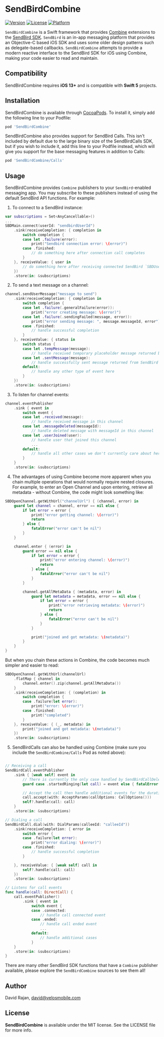 # SendBirdCombine

[![Version](https://img.shields.io/cocoapods/v/SendBirdCombine.svg?style=flat)](https://cocoapods.org/pods/SendBirdCombine)
[![License](https://img.shields.io/cocoapods/l/SendBirdCombine.svg?style=flat)](https://cocoapods.org/pods/SendBirdCombine)
[![Platform](https://img.shields.io/cocoapods/p/SendBirdCombine.svg?style=flat)](https://cocoapods.org/pods/SendBirdCombine)

`SendBirdCombine` is a Swift framework that provides [Combine](https://developer.apple.com/documentation/combine) extensions to the [SendBird SDK](https://github.com/sendbird/sendbird-ios-framework). `SendBird` is an in-app messaging platform that provides an Objective-C based iOS SDK and uses some older design patterns such as delegate-based callbacks. `SendBirdCombine` attempts to provide a modern reactive interface to the SendBird SDK for iOS using Combine, making your code easier to read and maintain.

## Compatibility

SendBirdCombine requires **iOS 13+** and is compatible with **Swift 5** projects.

## Installation

SendBirdCombine is available through [CocoaPods](https://cocoapods.org). To install
it, simply add the following line to your Podfile:

```ruby
pod 'SendBirdCombine'
```

SendBirdCombine also provides support for SendBird Calls. This isn't included by default due to the large binary size of the SendBirdCalls SDK, but if you wish to include it, add this line to your Podfile instead, which will give you support for the base messaging features in addition to Calls:

```ruby
pod 'SendBirdCombine/Calls'
```

## Usage

SendBirdCombine provides `Combine` publishers to your `SendBird`-enabled messaging app. You may subscribe to these publishers instead of using the default SendBird API functions. For example: 

1. To connect to a SendBird instance:
```swift 
var subscriptions = Set<AnyCancellable>()
...
SBDMain.connect(userId: "sendbirdUserId")
    .sink(receiveCompletion: { completion in
        switch completion {
        case let .failure(error):
            print("Sendbird connection error: \(error)")
        case .finished:
            // do something here after connection call completes
        }
    }, receiveValue: { user in
        // do something here after receiving connected SendBird `SBDUser` object
    })
    .store(in: &subscriptions)
```

2. To send a text message on a channel:
```swift
channel.sendUserMessage("message to send")
    .sink(receiveCompletion: { completion in
        switch completion {
        case let .failure(.generalFailure(error)):
            print("error creating message: \(error)")
        case let .failure(.sendingFailed(message, error)):
            print("error sending message: ", message.messageId, error")
        case .finished:
            // handle successful completion
        }
    }, receiveValue: { status in
        switch status {
        case let .tempMessage(message):
            // handle received temporary placeholder message returned by SendBird
        case let .sentMessage(message):
            // handle successfully sent message returned from SendBird
        default:
            // handle any other type of event here
        }
    })
    .store(in: &subscriptions)
```



3. To listen for channel events:
```swift
channel.eventPublisher
    .sink { event in
        switch event {
        case let .received(message):
            // handle received message in this channel
        case let .messageDeleted(messageId):
            // handle deleted message with messageId in this channel
        case let .userJoined(user):
            // handle user that joined this channel
            ...
        default:
            // handle all other cases we don't currently care about here
        }
    }
    .store(in: &subscriptions)
```

4. The advantages of using Combine become more apparent when you chain multiple operations that would normally require nested closures. For example, to enter an Open Channel and upon entering, retrieve all metadata - without Combine, the code might look something like:

```swift
SBDOpenChannel.getWithUrl("channelUrl") { (channel, error) in
    guard let channel = channel, error == nil else {
        if let error = error {
            print("error getting channel: \(error)")
            return
        } else {
            fatalError("error can't be nil")
        }
    }

    channel.enter { (error) in
        guard error == nil else {
            if let error = error {
                print("error entering channel: \(error)")
                return
            } else {
                fatalError("error can't be nil")
            }
        }

        channel.getAllMetaData { (metadata, error) in
            guard let metadata = metadata, error == nil else {
                if let error = error {
                    print("error retrieving metadata: \(error)")
                    return
                } else {
                    fatalError("error can't be nil")
                }
            }

            print("joined and got metadata: \(metadata)")
        }
    }
}
```

But when you chain these actions in Combine, the code becomes much simpler and easier to read:

```swift
SBDOpenChannel.getWithUrl(channelUrl)
    .flatMap { channel in
        channel.enter().zip(channel.getAllMetaData())
    }
    .sink(receiveCompletion: { (completion) in
        switch completion {
        case .failure(let error):
            print("error: \(error)")
        case .finished:
            print("completed")
        }
    }, receiveValue: { (_, metadata) in
        print("joined and got metadata: \(metadata)")
    })
    .store(in: &subscriptions)
```

5. SendBirdCalls can also be handled using Combine (make sure you include the `SendBirdCombine/Calls` Pod as noted above):

```swift

// Receiving a call
SendBirdCall.eventPublisher
    .sink { [weak self] event in
        // There is currently the only case handled by SendBirdCallDelegate
        guard case .startedRinging(let call) = event else { fatalError() }

        // Accept the call then handle additional events for the duration of the call
        call.accept(with: AcceptParams(callOptions: CallOptions()))
        self?.handle(call: call)
    }
    .store(in: &subscriptions)

// Dialing a call
SendBirdCall.dial(with: DialParams(calleeId: "calleeId"))
    .sink(receiveCompletion: { error in
        switch error {
        case .failure(let error):
            print("error dialing: \(error)")
        case .finished:
            // handle successful completion
        }

    }, receiveValue: { [weak self] call in
        self?.handle(call: call)
    })
    .store(in: &subscriptions)

// Listens for call events
func handle(call: DirectCall) {
    call.eventPublisher()
        .sink { event in
            switch event {
            case .connected:
                // handle call connected event
            case .ended:
                // handle call ended event
                ...
            default:
                // handle additional cases
            }
    }
    .store(in: &subscriptions)
}
```

There are many other SendBird SDK functions that have a `Combine` publisher available, please explore the `SendBirdCombine` sources to see them all!

## Author

David Rajan, david@velosmobile.com

## License

**SendBirdCombine** is available under the MIT license. See the LICENSE file for more info.
